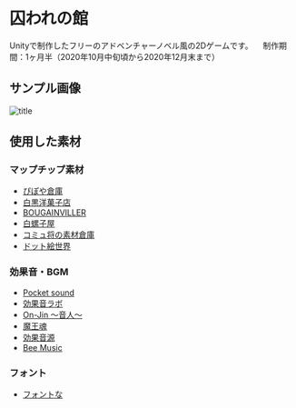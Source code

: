 # 囚われの館
Unityで制作したフリーのアドベンチャーノベル風の2Dゲームです。  　制作期間：1ヶ月半（2020年10月中旬頃から2020年12月末まで）


## サンプル画像
![title]()


## 使用した素材
### マップチップ素材
* [ぴぽや倉庫](https://pipoya.net/) 
* [白黒洋菓子店](https://noir-et-blanc-patisserie.amebaownd.com/) 
* [BOUGAINVILLER](http://bougainvillea.egoism.jp/material/material.html) 
* [白螺子屋](http://hi79.web.fc2.com/) 
* [コミュ将の素材倉庫](https://comshou.wixsite.com/com-sho/about) 
* [ドット絵世界](http://yms.main.jp) 


### 効果音・BGM
* [Pocket sound](https://pocket-se.info/)
* [効果音ラボ](https://soundeffect-lab.info/)
* [On-Jin ～音人～](https://on-jin.com/)
* [魔王魂](https://maoudamashii.jokersounds.com/)
* [効果音源](http://koukaongen.com/)
* [Bee Music](http://beemyu.com/index.html)


### フォント
* [フォントな](http://www.fontna.com/)

